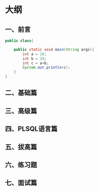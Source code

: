 # 大纲
## 一、前言
``` java
public class{

    public static void main(String args){
        int a = 10;
        int b = 20;
        int c = a+b;
        System.out.println(c);
    }
}
```

## 二、基础篇

## 三、高级篇

## 四、PLSQL语言篇

## 五、拔高篇

## 六、练习题

## 七、面试篇